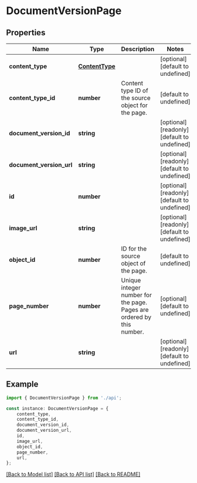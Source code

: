# DocumentVersionPage


## Properties

Name | Type | Description | Notes
------------ | ------------- | ------------- | -------------
**content_type** | [**ContentType**](ContentType.md) |  | [optional] [default to undefined]
**content_type_id** | **number** | Content type ID of the source object for the page. | [default to undefined]
**document_version_id** | **string** |  | [optional] [readonly] [default to undefined]
**document_version_url** | **string** |  | [optional] [readonly] [default to undefined]
**id** | **number** |  | [optional] [readonly] [default to undefined]
**image_url** | **string** |  | [optional] [readonly] [default to undefined]
**object_id** | **number** | ID for the source object of the page. | [default to undefined]
**page_number** | **number** | Unique integer number for the page. Pages are ordered by this number. | [optional] [default to undefined]
**url** | **string** |  | [optional] [readonly] [default to undefined]

## Example

```typescript
import { DocumentVersionPage } from './api';

const instance: DocumentVersionPage = {
    content_type,
    content_type_id,
    document_version_id,
    document_version_url,
    id,
    image_url,
    object_id,
    page_number,
    url,
};
```

[[Back to Model list]](../README.md#documentation-for-models) [[Back to API list]](../README.md#documentation-for-api-endpoints) [[Back to README]](../README.md)
